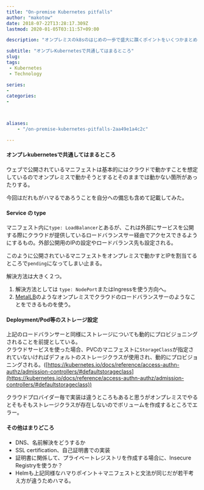 ```yaml
---
title: "On-premise Kubernetes pitfalls"
author: "makotow"
date: 2018-07-22T13:28:17.309Z
lastmod: 2020-01-05T03:11:57+09:00

description: "オンプレミスのk8sのはじめの一歩で盛大に躓くポイントをいくつかまとめました。"

subtitle: "オンプレKubernetesで共通してはまるところ"
slug: 
tags:
 - Kubernetes
 - Technology

series:
-
categories:
-



aliases:
    - "/on-premise-kubernetes-pitfalls-2aa49e1a4c2c"

---
```


#### オンプレkubernetesで共通してはまるところ

ウェブで公開されているマニフェストは基本的にはクラウドで動かすことを想定しているのでオンプレミスで動かそうとするとそのままでは動かない箇所があったりする。

今回はだれもがハマるであろうことを自分への備忘も含めて記載してみた。

#### Service の type

マニフェスト内に`type: LoadBalancer`とあるが、これは外部にサービスを公開する際にクラウドが提供しているロードバランスサー経由でアクセスできるようにするもの。外部公開用のIPの設定やロードバランス先も設定される。

このように公開されているマニフェストをオンプレミスで動かすとIPを割当てるところで`pending`になってしまい止まる。

解決方法は大きく２つ。

1.  解決方法としては `type: NodePort`またはIngressを使う方向へ。
2.  [MetalLB](https://metallb.universe.tf/)のようなオンプレミスでクラウドのロードバランスサーのようなことをできるものを使う。

#### Deployment/Pod等のストレージ設定

上記のロードバランサーと同様にストレージについても動的にプロビジョニングされることを前提としている。  
 クラウドサービスを使った場合、PVCのマニフェストに`StorageClass`が指定されていないければデフォルトのストレージクラスが使用され、動的にプロビジョニングされる。([https://kubernetes.io/docs/reference/access-authn-authz/admission-controllers/#defaultstorageclass](https://kubernetes.io/docs/reference/access-authn-authz/admission-controllers/#defaultstorageclass))

クラウドプロバイダー毎で実装は違うところもあると思うがオンプレミスでやるとそもそもストレージクラスが存在しないのでボリュームを作成するところでエラー。

#### その他はまりどころ

*   DNS、名前解決をどうするか
*   SSL certification、自己証明書での実装
*   証明書に関係して、プライベートレジストリを作成する場合に、Insecure Registryを使うか？
*   Helmも上記同様なハマりポイント＋マニフェストと文法が同じだが若干考え方が違うためハマる。
